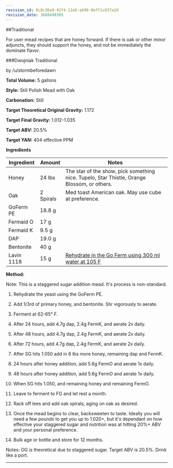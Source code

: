 ```yaml
---
revision_id: 8c0c36a9-42f4-11eb-ab96-0eff1c837a2d
revision_date: 1608490365
---
```


##Traditional

For user mead recipes that are honey forward. If there is oak or other minor adjuncts, they should support the honey, and not be immediately the dominate flavor.



###Dwojniak Traditional

by /u/stormbeforedawn

**Total Volume:** 5 gallons

**Style:** Still Polish Mead with Oak 

**Carbonation:** Still

**Target Theoretical Original Gravity:** 1.172

**Target Final Gravity:** 1.012-1.035

**Target ABV:** 20.5%

**Target YAN:** 404 effective PPM

**Ingredients**

Ingredient| Amount | Notes
---|---|---
Honey | 24 lbs | The star of the show, pick something nice. Tupelo, Star Thistle, Orange Blossom, or others.
Oak| 2 Spirals | Med toast American oak. May use cube at preference.
GoFerm PE | 18.8 g
Fermaid O | 17 g |
Fermaid K | 9.5 g | 
DAP | 19.0 g |
Bentonite | 40 g 
Lavin 1118 | 15 g  | [Rehydrate in the Go Ferm using 300 ml water at 105 F](http://www.scottlab.com/product-102.aspx)

**Method:**

Note: This is a staggered sugar addition mead. It's process is non-standard. 

1. Rehydrate the yeast using the GoFerm PE.

1. Add 1/3rd of primary honey, and bentonite. Stir vigorously to aerate. 

1. Ferment at 62-65° F.

1. After 24 hours, add 4.7g dap, 2.4g FermK, and aerate 2x daily.

1. After 48 hours, add 4.7g dap, 2.4g FermK, and aerate 2x daily.

1. After 72 hours, add 4.7g dap, 2.4g FermK, and aerate 2x daily.

1. After SG hits 1.050  add in 8 lbs more honey, remaining dap and FermK.

1. 24 hours after honey addition, add 5.6g FermO and aerate 1x daily.

1. 48 hours after honey addition, add 5.6g FermO and aerate 1x daily.

1. When SG hits 1.050, and remaining honey and remaining FermO.

1. Leave to ferment to FG and let rest a month. 

1. Rack off lees and add oak spirals, aging on oak as desired. 

1. Once the mead begins to clear, backsweeten to taste. Ideally you will need a few pounds to get you up to 1.020+, but it's dependant on how effective your staggered sugar and nutrition was at hitting 20%+ ABV and your personal preference.  

1. Bulk age or bottle and store for 12 months.

Notes: OG is theoretical due to staggered sugar. Target ABV is 20.5%. Drink like a port.

***
